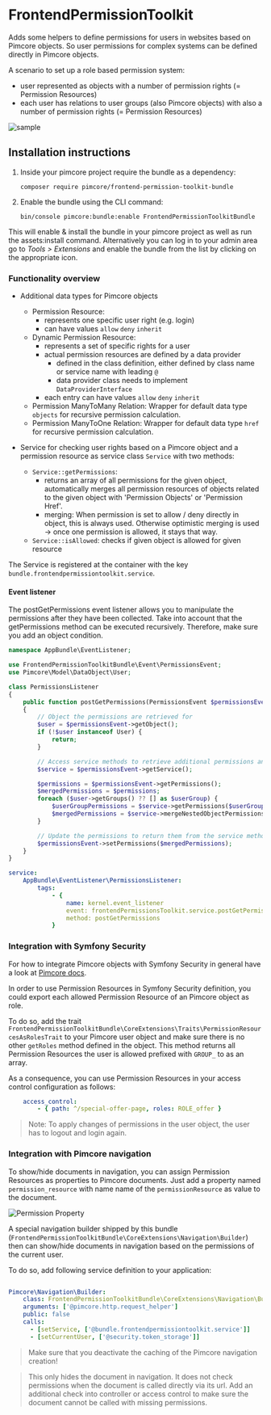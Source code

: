 # FrontendPermissionToolkit 

Adds some helpers to define permissions for users in websites based on Pimcore objects.
So user permissions for complex systems can be defined directly in Pimcore objects.  

A scenario to set up a role based permission system: 
- user represented as objects with a number of permission rights (= Permission Resources)
- each user has relations to user groups (also Pimcore objects) with also a number of permission rights (= Permission Resources)

![sample](doc/img/sample.jpg)

## Installation instructions

1. Inside your pimcore project require the bundle as a dependency:

    ```
    composer require pimcore/frontend-permission-toolkit-bundle
    ```
2. Enable the bundle using the CLI command:

    ```
    bin/console pimcore:bundle:enable FrontendPermissionToolkitBundle
    ```
 
 This will enable & install the bundle in your pimcore project as well as run the assets:install command. Alternatively you can log in to your admin area go to _Tools > Extensions_ and enable the bundle from the list by clicking on the appropriate icon.

### Functionality overview
- Additional data types for Pimcore objects
  - Permission Resource:
     - represents one specific user right (e.g. login) 
     - can have values `allow` `deny` `inherit`
  - Dynamic Permission Resource: 
     - represents a set of specific rights for a user
     - actual permission resources are defined by a data provider 
        - defined in the class definition, either defined by class name or service name with leading `@`
        - data provider class needs to implement `DataProviderInterface`  
     - each entry can have values `allow` `deny` `inherit`
  - Permission ManyToMany Relation: Wrapper for default data type `objects` for recursive permission calculation. 
  - Permission ManyToOne Relation: Wrapper for default data type `href` for recursive permission calculation.

- Service for checking user rights based on a Pimcore object and a permission resource as service class `Service` with 
  two methods:
  - `Service::getPermissions`: 
     - returns an array of all permissions for the given object, automatically merges all permission resources of objects related to the given object with 'Permission Objects' or 'Permission Href'.
     - merging: When permission is set to allow / deny directly in object, this is always used. Otherwise optimistic merging is used -> once one permission is allowed, it stays that way.
  - `Service::isAllowed`: checks if given object is allowed for given resource
  
  
  
The Service is registered at the container with the key `bundle.frontendpermissiontoolkit.service`. 

#### Event listener

The postGetPermissions event listener allows you to manipulate the permissions after they have been collected. Take into account that the getPermissions method can be executed recursively. Therefore, make sure you add an object condition.

```php
namespace AppBundle\EventListener;

use FrontendPermissionToolkitBundle\Event\PermissionsEvent;
use Pimcore\Model\DataObject\User;

class PermissionsListener
{
    public function postGetPermissions(PermissionsEvent $permissionsEvent): void
    {
        // Object the permissions are retrieved for
        $user = $permissionsEvent->getObject();
        if (!$user instanceof User) {
            return;
        }

        // Access service methods to retrieve additional permissions and merge them
        $service = $permissionsEvent->getService();

        $permissions = $permissionsEvent->getPermissions();
        $mergedPermissions = $permissions;
        foreach ($user->getGroups() ?? [] as $userGroup) {
            $userGroupPermissions = $service->getPermissions($userGroup);
            $mergedPermissions = $service->mergeNestedObjectPermissions($mergedPermissions, $permissions, $userGroupPermissions);
        }

        // Update the permissions to return them from the service method
        $permissionsEvent->setPermissions($mergedPermissions);
    }
}
```

```yaml
service:
    AppBundle\EventListener\PermissionsListener:
        tags:
            - {
                name: kernel.event_listener
                event: frontendPermissionsToolkit.service.postGetPermissions
                method: postGetPermissions
            }
```


### Integration with Symfony Security
For how to integrate Pimcore objects with Symfony Security in general have a look at 
[Pimcore docs](https://www.pimcore.org/docs/5.0.0/Development_Tools_and_Details/Security_Authentication/Authenticate_Pimcore_Objects.html). 
  
In order to use Permission Resources in Symfony Security definition, you could export each allowed Permission Resource
 of an Pimcore object as role. 

To do so, add the trait `FrontendPermissionToolkitBundle\CoreExtensions\Traits\PermissionResourcesAsRolesTrait` to your 
 Pimcore user object and make sure there is no other `getRoles` method defined in the object. This method returns all
 Permission Resources the user is allowed prefixed with `GROUP_` to as an array. 

As a consequence, you can use Permission Resources in your access control configuration as follows: 

```yaml 
    access_control:
        - { path: ^/special-offer-page, roles: ROLE_offer }
```
    
> Note: To apply changes of permissions in the user object, the user has to logout and login again. 
  

### Integration with Pimcore navigation

To show/hide documents in navigation, you can assign Permission Resources as properties to Pimcore documents.
Just add a property named `permission_resource` with name name of the `permissionResource` as value to the document. 

![Permission Property](doc/img/property.jpg)
 
A special navigation builder shipped by this bundle (`FrontendPermissionToolkitBundle\CoreExtensions\Navigation\Builder`) 
 then can show/hide documents in navigation based on the permissions of the current user. 
 
To do so, add following service definition to your application: 
 
```yaml

Pimcore\Navigation\Builder:
    class: FrontendPermissionToolkitBundle\CoreExtensions\Navigation\Builder
    arguments: ['@pimcore.http.request_helper']
    public: false
    calls:
      - [setService, ['@bundle.frontendpermissiontoolkit.service']]
      - [setCurrentUser, ['@security.token_storage']]

```

> Make sure that you deactivate the caching of the Pimcore navigation creation!


> This only hides the document in navigation. It does not check permissions when the document is called directly via its
> url. Add an additional check into controller or access control to make sure the document cannot be called with missing 
> permissions.

